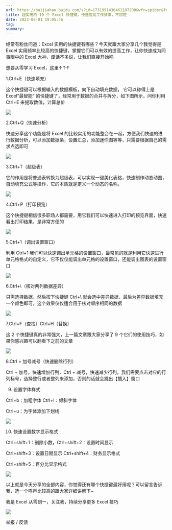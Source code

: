 ```yaml
---
url: https://baijiahao.baidu.com/s?id=1731991430462107208&wfr=spider&for=pc
title: 超实用的 10 个 Excel 快捷键，快速提高工作效率，不加班
date: 2023-06-01 19:05:46
tag: 
summary: 
---
```

经常有粉丝问道：Excel 实用的快捷键有哪些？今天就跟大家分享几个我觉得是 Excel 实用频率比较高的快捷键，掌握它们可以有效的提高工作，让你快速成为同事眼中的 Excel 大神，废话不多说，让我们直接开始吧

想要从零学习 Excel，这里↑↑↑

1.Ctrl+E（快速填充）

这个快捷键可以根据输入的数据模板，向下自动填充数据， 它可以称得上是 Excel“最智能” 的快捷键了，经常用于数据的合并与拆分，如下图所示，问你利用 Ctrl+E 来提取数值，计算总价

![](https://pic.rmb.bdstatic.com/bjh/down/0b6e4532afe13cd8fdb2ce1c050758cc.gif)

2.Ctrl+Q（快速分析）

快速分享这个功能是将 Excel 的比较实用的功能整合在一起，方便我们快速的进行数据分析，可以添加数据条，设置汇总，添加迷你图等等，只需要根据自己的需求点选即可

![](https://pic.rmb.bdstatic.com/bjh/down/46c312f9760f50cc1c5e21737e3644a8.gif)

3.Ctrl+T（超级表）

它的作用是将普通表转换为超级表，可以实现一键美化表格，快速制作动态动图，自动填充公式等操作，它的本质就是定义一个动态的名称。

![](https://pic.rmb.bdstatic.com/bjh/down/bed9659953d5a6a11c57a48b7d704857.gif)

4.Ctrl+P（打印预览）

这个快捷键相信很多职场人都需要，用它我们可以快速进入打印的预览界面，快速看出打印结果，是非常方便的

![](https://pic.rmb.bdstatic.com/bjh/down/a7a1ae56f37494f4ba540ced1fe4b948.gif)

5.Ctrl+1（调出设置窗口）

利用 Ctrl+1 我们可以快速调出单元格的设置窗口，最常见的就是利用它快速进行单元格格式的自定义，它不仅仅能调出单元格的设置窗口，还能调出图表的设置窗口

![](https://pic.rmb.bdstatic.com/bjh/down/133cf045a2212c31de7bc3f17971a4a8.gif)

6.Ctrl+\（核对两列数据差异）

只需选择数据，然后按下快捷键 Ctrl+\ 就会选中差异数据，最后为差异数据填充一个颜色即可，这个效果仅仅适合用于核对顺序相同的数据

![](https://pic.rmb.bdstatic.com/bjh/down/d3bd965f9c463eb4c3a7d335cea155ca.gif)

7.Ctrl+F（查找）Ctrl+H（替换）

这 2 个快捷键真的非常强大，上一篇文章跟大家分享了 9 个它们的使用技巧，如果你感兴趣可以翻看下之前的文章

![](https://pic.rmb.bdstatic.com/bjh/down/fbf229c622d684769cc287c0c30262ed.gif)

8.Ctrl + 加号减号（快速删除行列）

Ctrl + 加号，快速增加行列，Ctrl + 减号，快速减少行列，我们需要点击对应的行列标号，选择整行或者整列来添加，否则的话就会跳出【插入】窗口

9. 设置字体样式

Ctrl+b：加粗字体 Ctrl+I：倾斜字体

Ctrl+u：为字体添加下划线

![](https://pics1.baidu.com/feed/e61190ef76c6a7efeefb5fa79c06e65bf1de665c.jpeg@f_auto?token=0b026d9b680818ac9e64e387462e3815)

10. 快速设置数字显示格式

Ctrl+shift+1：删除小数，Ctrl+shift+2：设置时间显示

Ctrl+shift+3：设置日期显示 Ctrl+shift+4：财务显示格式

Ctrl+shift+5：百分比显示格式

![](https://pics1.baidu.com/feed/b03533fa828ba61ee01238c51ac8de00324e5966.jpeg@f_auto?token=84bbc1277467a37078029c21419b4454)

以上就是今天分享的全部内容，你觉得还有哪个快捷键最好用呢？可以留言告诉我，选一个呼声比较高的跟大家详细讲解下~

我是 Excel 从零到一，关注我，持续分享更多 Excel 技巧

![](https://pics6.baidu.com/feed/18d8bc3eb13533fae1a70ee3f32fb41543345bf4.png@f_auto?token=35f9a6b0bc1a9f5efa515d552e240d2c)

举报 / 反馈